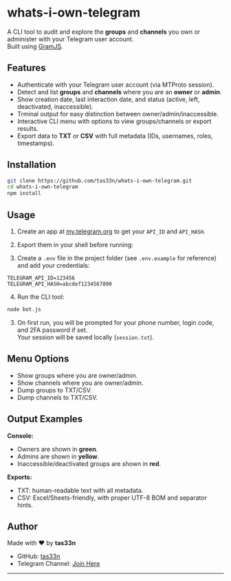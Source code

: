 # whats-i-own-telegram

A CLI tool to audit and explore the **groups** and **channels** you own or administer with your Telegram user account.  
Built using [GramJS](https://github.com/gram-js/gramjs).

## Features

- Authenticate with your Telegram user account (via MTProto session).
- Detect and list **groups** and **channels** where you are an **owner** or **admin**.
- Show creation date, last interaction date, and status (active, left, deactivated, inaccessible).
- Trminal output for easy distinction between owner/admin/inaccessible.
- Interactive CLI menu with options to view groups/channels or export results.
- Export data to **TXT** or **CSV** with full metadata (IDs, usernames, roles, timestamps).

## Installation

```bash
git clone https://github.com/tas33n/whats-i-own-telegram.git
cd whats-i-own-telegram
npm install
```

## Usage

1. Create an app at [my.telegram.org](https://my.telegram.org) to get your `API_ID` and `API_HASH`.
2. Export them in your shell before running:

3. Create a `.env` file in the project folder (see `.env.example` for reference) and add your credentials:

```
TELEGRAM_API_ID=123456
TELEGRAM_API_HASH=abcdef1234567890
```

4. Run the CLI tool:

```bash
node bot.js
```

3. On first run, you will be prompted for your phone number, login code, and 2FA password if set.  
   Your session will be saved locally (`session.txt`).

## Menu Options

- Show groups where you are owner/admin.
- Show channels where you are owner/admin.
- Dump groups to TXT/CSV.
- Dump channels to TXT/CSV.

## Output Examples

**Console:**  
- Owners are shown in **green**.  
- Admins are shown in **yellow**.  
- Inaccessible/deactivated groups are shown in **red**.

**Exports:**  
- TXT: human-readable text with all metadata.  
- CSV: Excel/Sheets-friendly, with proper UTF-8 BOM and separator hints.

## Author

Made with ❤️ by **tas33n**  
- GitHub: [tas33n](https://github.com/tas33n)  
- Telegram Channel: [Join Here](https://t.me/misfitdev)

---
